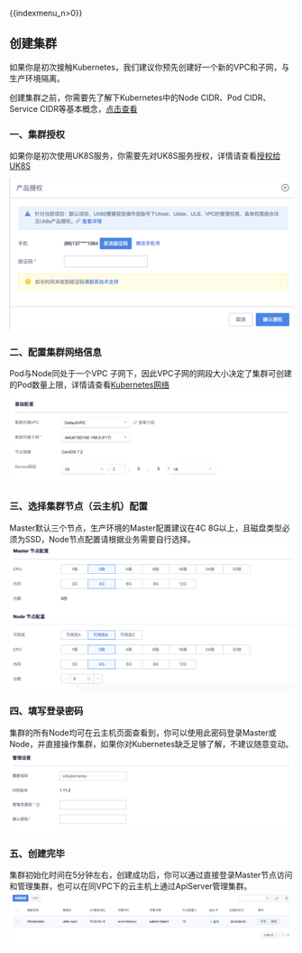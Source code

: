 {{indexmenu_n>0}}
## 创建集群

如果你是初次接触Kubernetes，我们建议你预先创建好一个新的VPC和子网，与生产环境隔离。

创建集群之前，你需要先了解下Kubernetes中的Node CIDR、Pod CIDR、Service CIDR等基本概念，[点击查看](/compute/uk8s/network)


### 一、集群授权

如果你是初次使用UK8S服务，你需要先对UK8S服务授权，详情请查看[授权给UK8S](/compute/uk8s/userguide/before_start)

![](/images/userguide/oauth.png)


### 二、配置集群网络信息

Pod与Node同处于一个VPC 子网下，因此VPC子网的网段大小决定了集群可创建的Pod数量上限，详情请查看[Kubernetes网络](/compute/uk8s/network)
![](/images/userguide/clusternet.png)

### 三、选择集群节点（云主机）配置

Master默认三个节点，生产环境的Master配置建议在4C 8G以上，且磁盘类型必须为SSD，Node节点配置请根据业务需要自行选择。
![](/images/userguide/node.png)

### 四、填写登录密码

集群的所有Node均可在云主机页面查看到，你可以使用此密码登录Master或Node，并直接操作集群，如果你对Kubernetes缺乏足够了解，不建议随意变动。
![](/images/userguide/password.png)

### 五、创建完毕

集群初始化时间在5分钟左右，创建成功后，你可以通过直接登录Master节点访问和管理集群，也可以在同VPC下的云主机上通过ApiServer管理集群。
![](/images/userguide/done.png)